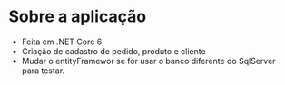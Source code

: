 # Sobre a aplicação
- Feita em .NET Core 6 
- Criação de cadastro de pedido, produto e cliente
- Mudar o entityFramewor se for usar o banco diferente do SqlServer para testar.
